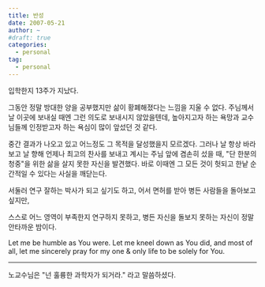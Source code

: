 ```yaml
---
title: 반성
date: 2007-05-21
author: ~
#draft: true
categories:
  - personal
tag:
  - personal
---
```




입학한지 13주가 지났다.

그동안 정말 방대한 양을 공부했지만 삶이 황폐해졌다는 느낌을 지울 수 없다. 주님께서 날 이곳에 보내실 때엔 그런 의도로 보내시지 않았을텐데, 높아지고자 하는 욕망과 교수님들께 인정받고자 하는 욕심이 많이 앞섰던 것 같다.

중간 결과가 나오고 있고 어느정도 그 목적을 달성했을지 모르겠다. 그러나  날 항상 바라보고 날 향해 언제나 최고의 찬사를 보내고 계시는 주님 앞에 겸손히 섰을 때, "단 한분의 청중"을 위한 삶을 살지 못한 자신을 발견했다. 바로 이때엔 그 모든 것이 헛되고 한낱 순간적일 수 있다는 사실을 깨닫는다.

서둘러 연구 잘하는 박사가 되고 싶기도 하고,
어서 면허를 받아 병든 사람들을 돌아보고 싶지만,

스스로 어느 영역이 부족한지 연구하지 못하고, 
병든 자신을 돌보지 못하는 자신이 정말 안타까운 밤이다.

Let me be humble as You were.
Let me kneel down as You did,
and most of all,
let me sincerely pray for my one & only life  to be solely for You.

-------------

노교수님은 "넌 훌륭한 과학자가 되거라." 라고 말씀하셨다.



 






